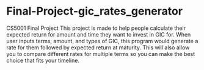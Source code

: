 # Final-Project-gic_rates_generator
CS5001 Final Project
This project is made to help people calculate their expected return for amount and time they want to invest in GIC for. 
When user inputs terms, amount, and types of GIC, this program would generate a rate for them followed by expected return at maturity. This will also allow you to compare different rates for multiple terms so you can make the best choice that fits your timeline.
